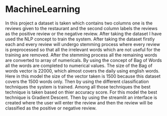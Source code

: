 # MachineLearning
In this project a dataset is taken which contains two columns one is the reviews given to the restaurant and the second column labels the reviews as the positive review or the negative review.
After taking the dataset I have used the NLP concept to train the system. 
After taking the dataset firstly each and every review will undergo stemming process where every review is preprocessed so that all the irrelevant words which are not useful 
for the training are removed.
After the stemming process all the remaining words are converted to array of numericals. By using the concept of Bag of Words all the words are completed to numerical values.
The size of the Bag of words vector is 22000, which almost covers the daily using english words.
Here in this model the size of the vector taken is 1500 because this dataset covers the 1500 words only.
Then by using the different classification techniques the system is trained. Among all those techniques the best technique is taken based on thier accuracy score.
For this model the best technique is Gradient Descent.
Then by using the streamlit an interface is created where the user will enter the review and then the review will be classified as the positive or negative review.
